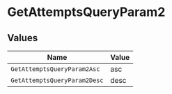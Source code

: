 # GetAttemptsQueryParam2


## Values

| Name                         | Value                        |
| ---------------------------- | ---------------------------- |
| `GetAttemptsQueryParam2Asc`  | asc                          |
| `GetAttemptsQueryParam2Desc` | desc                         |